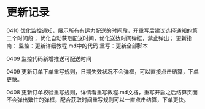 # 更新记录
0410 优化监控通知，展示所有有运力配送的时间段，开重写后建议选择通知的第二个时间段；
优化自动获取配送时间，优化送达时间弹框，禁止弹出；
更新指南：
监控：更新详细教程.md中的代码
重写：更新全部脚本

0409 监控代码新增推送可配送时间

0409 更新订单下单重写规则，日期失效状况不会弹框，可以直接点击结算，下单更快。

0408 更新订单校验重写规则，详情看重写教程.md文档，重写开启之后结算页面不会弹出繁忙的弹框，配合获取时间重写规则可以一直点击结算，下单更快。
